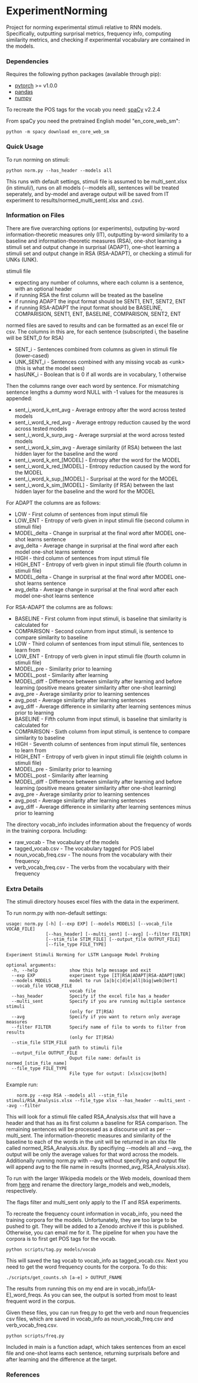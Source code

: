 # ExperimentNorming
Project for norming experimental stimuli relative to RNN models. Specifically, outputting 
surprisal metrics, frequency info, computing similarity metrics, and checking if experimental vocabulary are contained 
in the models. 

### Dependencies
Requires the following python packages (available through pip):
* [pytorch](https://pytorch.org/) >= v1.0.0
* [pandas](https://pandas.pydata.org) 
* [numpy](https://numpy.org)

To recreate the POS tags for the vocab you need:
  [spaCy](https://spacy.io) v2.2.4

From spaCy you need the pretrained English model "en_core_web_sm":

    python -m spacy download en_core_web_sm


### Quick Usage
To run norming on stimuli:

    python norm.py --has_header --models all

This runs with default settings, stimuli file is assumed to be multi_sent.xlsx (in stimuli/), 
runs on all models (--models all), sentences will be treated seperately, and by-model and 
average output will be saved from IT experiment to results/normed_multi_sent(.xlsx and .csv). 

### Information on Files
There are five overarching options (or experiments), 
outputing by-word information-theoretic measures only (IT),
outputting by-word similarity to a baseline and information-theoretic measures (RSA),
one-shot learning a stimuli set and output change in surprisal (ADAPT), 
one-shot learning a stimuli set and output change in RSA (RSA-ADAPT), 
or checking a stimuli for UNKs (UNK). 

stimuli file
* expecting any number of columns, where each column is a sentence, with an optional header  
* if running RSA the first column will be treated as the baseline
* if running ADAPT the input format should be SENT1, ENT, SENT2, ENT
* if running RSA-ADAPT the input format should be BASELINE, COMPARISION, SENT1, ENT, BASELINE, COMPARISON, SENT2, ENT

normed files are saved to results and can be formatted as an excel file or csv. The columns in this
are, for each sentence (subscripted i, the baseline will be SENT_0 for RSA)
* SENT_i - Sentences combined from columns as given in stimuli file (lower-cased)
* UNK_SENT_i - Sentences combined with any missing vocab as \<unk\> (this is what the model sees)
* hasUNK_i - Boolean that is 0 if all words are in vocabulary, 1 otherwise

Then the columns range over each word by sentence. For mismatching sentence lengths a dummy word NULL with -1
values for the measures is appended:

* sent_i_word_k_ent_avg - Average entropy after the word across tested models
* sent_i_word_k_red_avg - Average entropy reduction caused by the word across tested models
* sent_i_word_k_surp_avg - Average surprsial at the word across tested models
* sent_i_word_k_sim_avg - Average similarity (if RSA) between the last hidden layer for the baseline and the word
* sent_i_word_k_ent_[MODEL] - Entropy after the word for the MODEL 
* sent_i_word_k_red_[MODEL] - Entropy reduction caused by the word for the MODEL
* sent_i_word_k_sup_[MODEL] - Surprisal at the word for the MODEL
* sent_i_word_k_sim_[MODEL] - Similarity (if RSA) between the last hidden layer for the baseline and the word for the MODEL


For ADAPT the columns are as follows:
* LOW - First column of sentences from input stimuli file
* LOW_ENT - Entropy of verb given in input stimuli file (second column in stimuli file)
* MODEL_delta - Change in surprisal at the final word after MODEL one-shot learns sentence
* avg_delta - Average change in surprisal at the final word after each model one-shot learns sentence
* HIGH - third column of sentences from input stimuli file
* HIGH_ENT - Entropy of verb given in input stimuli file (fourth column in stimuli file)
* MODEL_delta - Change in surprisal at the final word after MODEL one-shot learns sentence
* avg_delta - Average change in surprisal at the final word after each model one-shot learns sentence

For RSA-ADAPT the columns are as follows:
* BASELINE - First column from input stimuli, is baseline that similarity is calculated for
* COMPARISON - Second column from input stimuli, is sentence to compare similarity to baseline
* LOW - Third column of sentences from input stimuli file, sentences to learn from
* LOW_ENT - Entropy of verb given in input stimuli file (fourth column in stimuli file)
* MODEL_pre - Similarity prior to learning
* MODEL_post - Similarity after learning
* MODEL_diff - Difference between similarity after learning and before learning (positive means greater similarity after one-shot learning)
* avg_pre - Average similarity prior to learning sentences 
* avg_post - Average similarity after learning sentences 
* avg_diff - Average difference in similarity after learning sentences minus prior to learning 
* BASELINE - Fifth column from input stimuli, is baseline that similarity is calculated for
* COMPARISON - Sixth column from input stimuli, is sentence to compare similarity to baseline
* HIGH - Seventh column of sentences from input stimuli file, sentences to learn from
* HIGH_ENT - Entropy of verb given in input stimuli file (eighth column in stimuli file)
* MODEL_pre - Similarity prior to learning
* MODEL_post - Similarity after learning
* MODEL_diff - Difference between similarity after learning and before learning (positive means greater similarity after one-shot learning)
* avg_pre - Average similarity prior to learning sentences 
* avg_post - Average similarity after learning sentences 
* avg_diff - Average difference in similarity after learning sentences minus prior to learning 

The directory vocab_info includes information about the frequency of words in 
the training corpora. Including: 
* raw_vocab - The vocabulary of the models
* tagged_vocab.csv - The vocabulary tagged for POS label
* noun_vocab_freq.csv - The nouns from the vocabulary with their frequency
* verb_vocab_freq.csv - The verbs from the vocabulary with their frequency

### Extra Details
The stimuli directory houses excel files with the data in the experiment. 

To run norm.py with non-default settings:

    usage: norm.py [-h] [--exp EXP] [--models MODELS] [--vocab_file VOCAB_FILE]
                   [--has_header] [--multi_sent] [--avg] [--filter FILTER]
                   [--stim_file STIM_FILE] [--output_file OUTPUT_FILE]
                   [--file_type FILE_TYPE]

    Experiment Stimuli Norming for LSTM Language Model Probing

    optional arguments:
      -h, --help            show this help message and exit
      --exp EXP             experiment type [IT|RSA|ADAPT|RSA-ADAPT|UNK]
      --models MODELS       model to run [a|b|c|d|e|all|big|web|bert]
      --vocab_file VOCAB_FILE
                            vocab file
      --has_header          Specify if the excel file has a header
      --multi_sent          Specify if you are running multiple sentence stimuli
                            (only for IT|RSA)
      --avg                 Specify if you want to return only average measures
      --filter FILTER       Specify name of file to words to filter from results
                            (only for IT|RSA)
      --stim_file STIM_FILE
                            path to stimuli file
      --output_file OUTPUT_FILE
                            Ouput file name: default is normed_[stim_file_name]
      --file_type FILE_TYPE
                            File type for output: [xlsx|csv|both]


Example run:
        
        norm.py --exp RSA --models all --stim_file stimuli/RSA_Analysis.xlsx --file_type xlsx --has_header --multi_sent --avg --filter

This will look for a stimuli file called RSA_Analysis.xlsx that will have a header and that 
has as its first column a baseline for RSA comparison. The remaining sentences will be 
processed as a discourse unit as per --multi_sent. The information-theoretic measures 
and similarity of the baseline to each of the words in the unit will be returned 
in an xlsx file called normed_RSA_Analysis.xlsx. By specifiying --models all and 
--avg, the output will be only the average values for that word across the models.  
Additionally running norm.py with --avg without
specifying and output file will append avg to the file name in results (normed_avg_RSA_Analysis.xlsx).

To run with the larger Wikipedia models or the Web models, download them from [here](https://zenodo.org/record/4053572#.X3OKrHaYU5k) and rename the directory
large_models and web_models, respectively. 

The flags filter and multi_sent only apply to the IT and RSA experiments. 

To recreate the frequency count information in vocab_info, you need 
the training corpora for the models. Unfortunately, they
are too large to be pushed to git. They will be added 
to a Zenodo archive if this is published. Otherwise, you can email me for 
it. The pipeline for when you have the corpora is to first get POS tags
for the vocab. 

    python scripts/tag.py models/vocab

This will saved the tag vocab to vocab_info as tagged_vocab.csv. Next 
you need to get the word frequency counts for the corpora. To do this:

    ./scripts/get_counts.sh [a-e] > OUTPUT_FNAME

The results from running this on my end are in vocab_info/[A-E]_word_freqs.
As you can see, the output is sorted from most to least frequent word 
in the corpus.

Given these files, you can run freq.py to get the verb and noun frequencies
csv files, which are saved in vocab_info as noun_vocab_freq.csv and verb_vocab_freq.csv. 

    python scripts/freq.py

Included in main is a function adapt, which takes sentences from an excel file and one-shot
learns each sentence, returning surprisals before and after learning and the difference at
the target.

### References
